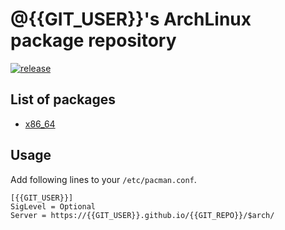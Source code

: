 # @{{GIT_USER}}'s ArchLinux package repository

[![release](https://github.com/{{GIT_USER}}/{{GIT_REPO}}/workflows/release/badge.svg)](https://github.com/{{GIT_USER}}/{{GIT_REPO}}/actions?query=workflow%3Arelease)

## List of packages

- [x86_64](https://github.com/{{GIT_USER}}/{{GIT_REPO}}/tree/gh-pages/{{ARCH}})

## Usage

Add following lines to your `/etc/pacman.conf`.

```
[{{GIT_USER}}]
SigLevel = Optional
Server = https://{{GIT_USER}}.github.io/{{GIT_REPO}}/$arch/
```
